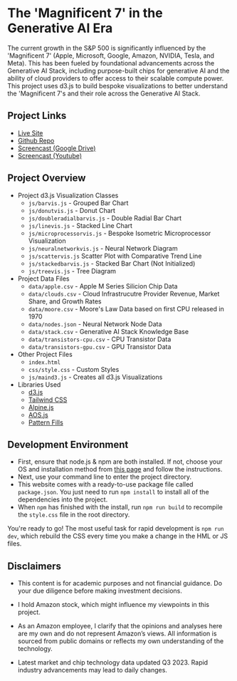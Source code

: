 # The 'Magnificent 7' in the Generative AI Era

The current growth in the S&P 500 is significantly influenced by the 'Magnificent 7' (Apple, Microsoft, Google, Amazon, NVIDIA, Tesla, and Meta). This has been fueled by foundational advancements across the Generative AI Stack, including purpose-built chips for generative AI and the ability of cloud providers to offer access to their scalable compute power. This project uses d3.js to build bespoke visualizations to better understand the 'Magnificent 7's and their role across the Generative AI Stack.

## Project Links
* [Live Site](https://ai.doug.design)
* [Github Repo](https://github.com/dougdesigner/stellar)
* [Screencast (Google Drive)](https://github.com/dougdesigner/stellar)
* [Screencast (Youtube)](https://github.com/dougdesigner/stellar)

## Project Overview
* Project d3.js Visualization Classes
    * `js/barvis.js` - Grouped Bar Chart
    * `js/donutvis.js` - Donut Chart
    * `js/doubleradialbarvis.js` - Double Radial Bar Chart
    * `js/linevis.js` - Stacked Line Chart
    * `js/microprocessorvis.js` - Bespoke Isometric Microprocessor Visualization
    * `js/neuralnetworkvis.js` - Neural Network Diagram
    * `js/scattervis.js` Scatter Plot with Comparative Trend Line
    * `js/stackedbarvis.js` - Stacked Bar Chart (Not Initialized)
    * `js/treevis.js` - Tree Diagram
* Project Data Files
    * `data/apple.csv` - Apple M Series Silicion Chip Data
    * `data/clouds.csv` - Cloud Infrastrucutre Provider Revenue, Market Share, and Growth Rates
    * `data/moore.csv`  - Moore's Law Data based on first CPU released in 1970
    * `data/nodes.json` - Neural Network Node Data
    * `data/stack.csv` - Generative AI Stack Knowledge Base
    * `data/transistors-cpu.csv` - CPU Transistor Data
    * `data/transistors-gpu.csv` - GPU Transistor Data
* Other Project Files
    * `index.html`
    * `css/style.css` - Custom Styles
    * `js/maind3.js` - Creates all d3.js Visualizations
* Libraries Used
    * [d3.js](https://d3js.org/)
    * [Tailwind CSS](https://tailwindcss.com/)
    * [Alpine.js](https://alpinejs.dev/)
    * [AOS.js](https://michalsnik.github.io/aos/)
    * [Pattern Fills](https://iros.github.io/patternfills/)

## Development Environment

* First, ensure that node.js & npm are both installed. If not, choose your OS and installation method from [this page](https://nodejs.org/en/download/package-manager/) and follow the instructions.
* Next, use your command line to enter the project directory.
* This website comes with a ready-to-use package file called `package.json`. You just need to run `npm install` to install all of the dependencies into the project.
* When `npm` has finished with the install, run `npm run build` to recompile the `style.css` file in the root directory.

You're ready to go! The most useful task for rapid development is `npm run dev`, which rebuild the CSS every time you make a change in the HML or JS files.


## Disclaimers

* This content is for academic purposes and not financial guidance. Do your due diligence before making investment decisions.

* I hold Amazon stock, which might influence my viewpoints in this project.

* As an Amazon employee, I clarify that the opinions and analyses here are my own and do not represent Amazon’s views. All information is sourced from public domains or reflects my own understanding of the technology.

* Latest market and chip technology data updated Q3 2023. Rapid industry advancements may lead to daily changes.